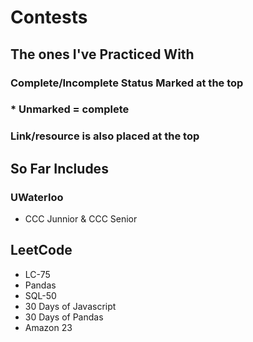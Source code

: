 # Contests

## The ones I've Practiced With

### Complete/Incomplete Status Marked at the top

### * Unmarked = complete

### Link/resource is also placed at the top

## So  Far Includes

### UWaterloo

- CCC Junnior & CCC Senior

## LeetCode

- LC-75
- Pandas
- SQL-50
- 30 Days of Javascript
- 30 Days of Pandas
- Amazon 23
